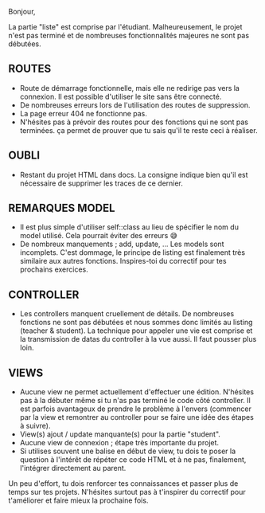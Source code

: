 Bonjour,

La partie "liste" est comprise par l'étudiant. Malheureusement, le projet n'est pas terminé et de nombreuses fonctionnalités majeures ne sont pas débutées.

## ROUTES ##
- Route de démarrage fonctionnelle, mais elle ne redirige pas vers la connexion. Il est possible d'utiliser le site sans être connecté. 
- De nombreuses erreurs lors de l'utilisation des routes de suppression. 
- La page erreur 404 ne fonctionne pas. 
- N'hésites pas à prévoir des routes pour des fonctions qui ne sont pas terminées. ça permet de prouver que tu sais qu'il te reste ceci à réaliser.

## OUBLI ## 
- Restant du projet HTML dans docs. La consigne indique bien qu'il est nécessaire de supprimer les traces de ce dernier. 

## REMARQUES MODEL ##
- Il est plus simple d'utiliser self::class au lieu de spécifier le nom du model utilisé. Cela pourrait éviter des erreurs  😅
- De nombreux manquements ; add, update, ... Les models sont incomplets. C'est dommage, le principe de listing est finalement très similaire aux autres fonctions. Inspires-toi du correctif pour tes prochains exercices. 

## CONTROLLER ##
- Les controllers manquent cruellement de détails. De nombreuses fonctions ne sont pas débutées et nous sommes donc limités au listing (teacher & student). La technique pour appeler une vie est comprise et la transmission de datas du controller à la vue aussi. Il faut pousser plus loin. 

## VIEWS ## 
- Aucune view ne permet actuellement d'effectuer une édition. N'hésites pas à la débuter même si tu n'as pas terminé le code côté controller. Il est parfois avantageux de prendre le problème à l'envers (commencer par la view et remontrer au controller pour se faire une idée des étapes à suivre).
- View(s) ajout / update manquante(s) pour la partie "student".
- Aucune view de connexion ; étape très importante du projet. 
- Si utilises souvent une balise en début de view, tu dois te poser la question à l'intérêt de répéter ce code HTML et à ne pas, finalement, l'intégrer directement au parent. 


Un peu d'effort, tu dois renforcer tes connaissances et passer plus de temps sur tes projets.
N'hésites surtout pas à t'inspirer du correctif pour t'améliorer et faire mieux la prochaine fois. 